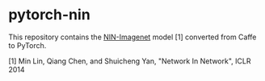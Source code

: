 # pytorch-nin

This repository contains the [NIN-Imagenet](https://gist.github.com/mavenlin/d802a5849de39225bcc6) model [1] converted from Caffe to PyTorch.

[1] Min Lin, Qiang Chen, and Shuicheng Yan, "Network In Network", ICLR 2014
